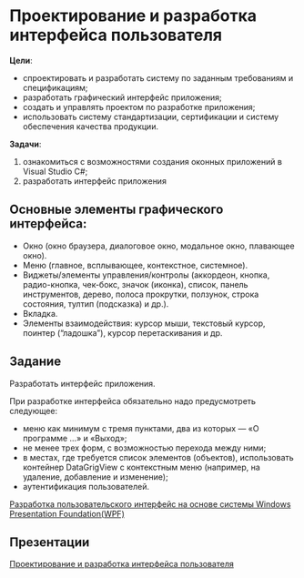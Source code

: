 # Проектирование и разработка интерфейса пользователя
**Цели**:
-	спроектировать и разработать систему по заданным требованиям и спецификациям;
-	разработать графический интерфейс приложения; 
-	создать и управлять проектом по разработке приложения;
-	использовать систему стандартизации, сертификации и систему обеспечения качества продукции.

**Задачи**:
1) ознакомиться с возможностями создания оконных приложений в Visual Studio C#;
2) разработать интерфейс приложения

## Основные элементы графического интерфейса:

- Окно (окно браузера, диалоговое окно, модальное окно, плавающее окно).
- Меню (главное, всплывающее, контекстное, системное).
- Виджеты/элементы управления/контролы (аккордеон, кнопка, радио-кнопка, чек-бокс, значок (иконка), список, панель инструментов, дерево, полоса прокрутки, ползунок, строка состояния, тултип (подсказка) и др.).
- Вкладка.
- Элементы взаимодействия: курсор мыши, текстовый курсор, поинтер (“ладошка”), курсор перетаскивания и др.

## Задание
Разработать интерфейс приложения. 

При разработке интерфейса обязательно надо предусмотреть следующее:
-	меню как минимум с тремя пунктами, два из которых — «О программе …» и «Выход»;
- не менее трех форм, с возможностью перехода между ними;
-	в местах, где требуется список элементов (объектов), использовать контейнер DataGrigView с контекстным меню (например, на удаление, добавление и изменение);
-	аутентификация пользователей.

[Разработка пользовательского интерфейс на основе системы Windows Presentation Foundation(WPF)](https://github.com/plyusninaEV/PM05/blob/main/file/file2.md)

## Презентации
[Проектирование и разработка интерфейса пользователя](https://github.com/plyusninaEV/PM05/blob/main/file/Занятие_Проектирование%20и%20разработка%20интерфейса%20пользователя.pptx)
